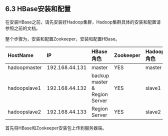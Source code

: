 ## 6.3 HBase安装和配置

在安装HBase之前，请先安装好Hadoop集群，Hadoop集群具体的安装和配置请参照之前的文档。

整个步骤为，安装和配置Zookeeper，安装和配置HBase。

| HostName | IP | HBase角色 | Zookeeper | Hadoop角色 |
| :--- | :--- | :--- | :--- | :--- |
| hadoopmaster | 192.168.44.131 | master | YES | master |
| hadoopslave1 | 192.168.44.132 | backup master & Region Server | YES | slave1 |
| hadoopslave2 | 192.168.44.133 | Region Server | YES | slave2 |

首先将HBase和Zookeeper安装包上传到服务器端。



